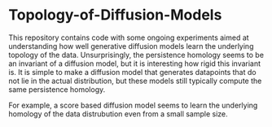 # Topology-of-Diffusion-Models

This repository contains code with some ongoing experiments aimed at understanding how well generative diffusion models learn the underlying topology of the data. Unsurprisingly, the persistence homology seems to be an invariant of a diffusion model, but it is interesting how rigid this invariant is. It is simple to make a diffusion model that generates datapoints that do not lie in the actual distribution, but these models still typically compute the same persistence homology. 

For example, a score based diffusion model seems to learn the underlying homology of the data distrubution even from a small sample size.
